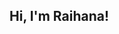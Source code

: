 ## Hi, I'm Raihana! 

<!--
**mhraihana/mhraihana** is a ✨ _special_ ✨ repository because its `README.md` (this file) appears on your GitHub profile.

👩‍💻 Tech student sharing my learnings
💻 Currently pursuing a Diploma in IT
💭 Always love to challenge and improvise myself and learn new things in Tech
🪄 gtkm https://www.instagram.com/raihanafunoon/

![Raihana's GitHub stats](https://github-readme-stats.vercel.app/api?username=mhraihana&show_icons=true&theme=radical)

